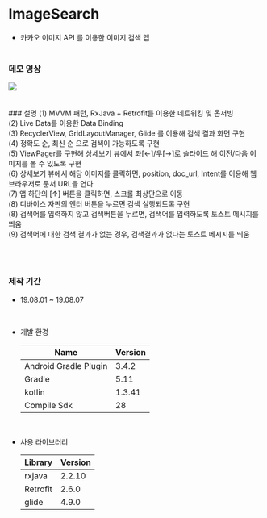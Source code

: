 # ImageSearch
- 카카오 이미지 API 를 이용한 이미지 검색 앱
<br><br>
### 데모 영상

<div>
<img src="https://user-images.githubusercontent.com/23073504/62593986-d45ea380-b913-11e9-8e8e-065343916ba2.gif">
</div>
<br><br>
### 설명
 (1) MVVM 패턴, RxJava + Retrofit를 이용한 네트워킹 및 옵저빙<br>
 (2) Live Data를 이용한 Data Binding<br>
 (3) RecyclerView, GridLayoutManager, Glide 를 이용해 검색 결과 화면 구현<br>
 (4) 정확도 순, 최신 순 으로 검색이 가능하도록 구현<br>
 (5) ViewPager를 구현해 상세보기 뷰에서 좌[←]/우[→]로 슬라이드 해 이전/다음 이미지를 볼 수 있도록 구현<br>
 (6) 상세보기 뷰에서 해당 이미지를 클릭하면, position, doc_url, Intent를 이용해 웹 브라우저로 문서 URL을 연다<br>
 (7) 앱 하단의 [↑] 버튼을 클릭하면, 스크롤 최상단으로 이동<br>
 (8) 디바이스 자판의 엔터 버튼을 누르면 검색 실행되도록 구현<br>
 (8) 검색어를 입력하지 않고 검색버튼을 누르면, 검색어를 입력하도록 토스트 메시지를 띄움<br>
 (9) 검색어에 대한 검색 결과가 없는 경우, 검색결과가 없다는 토스트 메시지를 띄움<br>
 
 <br><br>
### 제작 기간 
 - 19.08.01 ~ 19.08.07
 <br>
 
- 개발 환경

  |  Name  |  Version  |
	---|---
   Android Gradle Plugin  |  3.4.2  
    Gradle  |  5.11  
    kotlin  |  1.3.41  
    Compile Sdk | 28   
    
<br>

- 사용 라이브러리

	|Library|Version|
	---|---
  rxjava | 2.2.10  
  Retrofit | 2.6.0  
  glide | 4.9.0  

